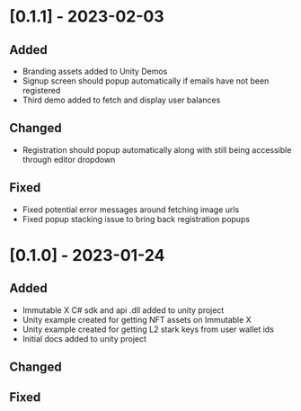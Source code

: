 # [0.1.1] - 2023-02-03
## Added
* Branding assets added to Unity Demos
* Signup screen should popup automatically if emails have not been registered
* Third demo added to fetch and display user balances

## Changed
* Registration should popup automatically along with still being accessible through editor dropdown

## Fixed
* Fixed potential error messages around fetching image urls
* Fixed popup stacking issue to bring back registration popups

# [0.1.0] - 2023-01-24
## Added
* Immutable X C# sdk and api .dll added to unity project
* Unity example created for getting NFT assets on Immutable X
* Unity example created for getting L2 stark keys from user wallet ids
* Initial docs added to unity project

## Changed

## Fixed
